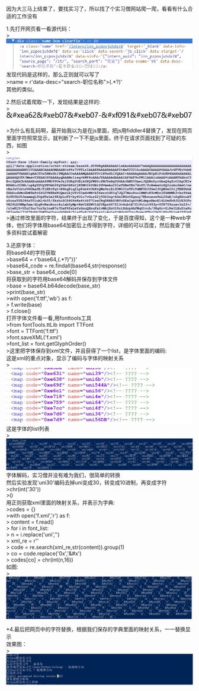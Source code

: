 


因为大三马上结束了，要找实习了，所以找了个实习僧网站爬一爬，看看有什么合适的工作没有<br>

1.先打开网页看一看源代码：<br>
	>![Imagetext](https://raw.githubusercontent.com/yjz1234/python/master/shixiseng/3.JPG)<br>
	发现代码是这样的，那么正则就可以写了<br>
	>name = r'data-desc="search-职位名称">(.*?)</a>'<br>
	其他的类似。<br>
	
2.然后试着爬取一下，发现结果是这样的:<br>
	>![Imagetext](https://raw.githubusercontent.com/yjz1234/python/master/shixiseng/1.JPG)<br>
	>为什么有乱码啊，最开始我以为是在js里面，把js用fiddler4替换了，发现在网页里面字符照常显示，就判断了一下不是js里面，终于在请求页面找到了可疑的东西，如图<br>
	>![Imagetext](https://raw.githubusercontent.com/yjz1234/python/master/shixiseng/4.JPG)<br>
	>通过修改里面的字符，结果终于出现了变化，于是百度得知，这个是一种web字体，他们将字体用base64加密后上传得到字符，详细的可以百度，然后我查了很多资料尝试着解密<br>
	
3.还原字体：<br>
	将base64的字符获取<br>
	>base64 = r'base64,(.*?)"\)}'<br>
	>base64_code = re.findall(base64,str(response))<br>
	>base_str = base64_code[0]<br>
	将获取到的字符用base64解码并保存到字体文件<br>
	>base = base64.b64decode(base_str)<br>
	>print(base_str)<br>
	>with open('f.ttf','wb') as f:<br>
	>	f.write(base)<br>
	>	f.close()<br>
	打开字体文件看一看,用fonttools工具<br>
	>from fontTools.ttLib import TTFont<br>
	>font = TTFont('f.ttf')<br>
	>font.saveXML('f.xml')<br>
	>font_list = font.getGlyphOrder()<br>
	>这里把字体保存到xml文件，并且获得了一个list，是字体里面的编码:<br>
	这是xml的重点对象，显示了编码与字体的映射关系<br>
	>![Imagetext](https://raw.githubusercontent.com/yjz1234/python/master/shixiseng/5.JPG)
	这是字体的list列表<br>
	>![Imagetext](https://raw.githubusercontent.com/yjz1234/python/master/shixiseng/7.JPG)
	字体解码，实习僧并没有难为我们，很简单的转换<br>
	然后实验发现'uni30'编码去掉uni变成30，转变成10进制，再变成字符<br>
	>chr(int('30'))<br>
	>0<br>
	用正则获取xml里面的映射关系，并表示为字典:<br>
	>codes = {}<br>
	>with open('f.xml','r') as f:<br>
	>	content = f.read()<br>
	>	for i in font_list:<br>
	>		n = i.replace('uni','')<br>
	>		xml_re = r'<map code="(.*)" name="'+i+'"/>'<br>
	>		code = re.search(xml_re,str(content)).group(1)<br>
	>		co = code.replace('0x','&#x')<br>
	>		codes[co] = chr(int(n,16))<br>
	如图:<br>
	>![Imagetext](https://raw.githubusercontent.com/yjz1234/python/master/shixiseng/6.JPG)<br>
	
*4.最后把网页中的字符替换，根据我们保存的字典里面的映射关系，一一替换显示<br>
	效果图：<br>
	>![Imagetext](https://raw.githubusercontent.com/yjz1234/python/master/shixiseng/2.JPG)<br>
	
	
	
	
	
	
	
	
	
	
	
	
	
	
	
	
	
	
	
	
	